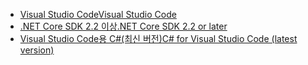 * [<span data-ttu-id="6c7fc-101">Visual Studio Code</span><span class="sxs-lookup"><span data-stu-id="6c7fc-101">Visual Studio Code</span></span>](https://code.visualstudio.com/download)
* [<span data-ttu-id="6c7fc-102">.NET Core SDK 2.2 이상</span><span class="sxs-lookup"><span data-stu-id="6c7fc-102">.NET Core SDK 2.2 or later</span></span>](https://www.microsoft.com/net/download/all)
* [<span data-ttu-id="6c7fc-103">Visual Studio Code용 C#(최신 버전)</span><span class="sxs-lookup"><span data-stu-id="6c7fc-103">C# for Visual Studio Code (latest version)</span></span>](https://marketplace.visualstudio.com/items?itemName=ms-vscode.csharp)
